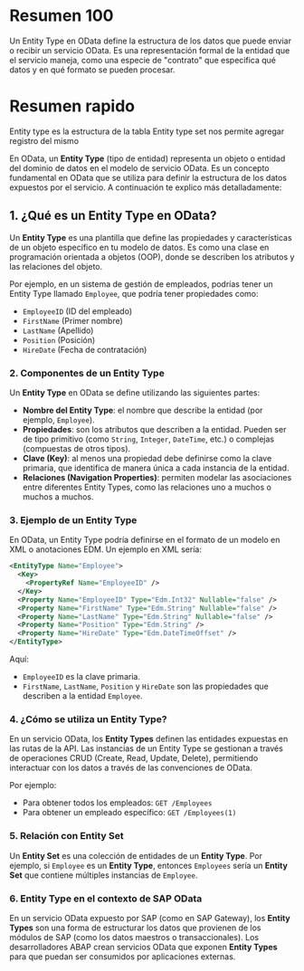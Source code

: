 
# Resumen 100
Un Entity Type en OData define la estructura de los datos que puede enviar o recibir un servicio OData. Es una representación formal de la entidad que el servicio maneja, como una especie de "contrato" que especifica qué datos y en qué formato se pueden procesar.

# Resumen rapido
Entity type es la estructura de la tabla
Entity type set nos permite agregar registro del mismo

En OData, un **Entity Type** (tipo de entidad) representa un objeto o entidad del dominio de datos en el modelo de servicio OData. Es un concepto fundamental en OData que se utiliza para definir la estructura de los datos expuestos por el servicio. A continuación te explico más detalladamente:

## 1. ¿Qué es un Entity Type en OData?

Un **Entity Type** es una plantilla que define las propiedades y características de un objeto específico en tu modelo de datos. Es como una clase en programación orientada a objetos (OOP), donde se describen los atributos y las relaciones del objeto.

Por ejemplo, en un sistema de gestión de empleados, podrías tener un Entity Type llamado `Employee`, que podría tener propiedades como:
- `EmployeeID` (ID del empleado)
- `FirstName` (Primer nombre)
- `LastName` (Apellido)
- `Position` (Posición)
- `HireDate` (Fecha de contratación)

### 2. Componentes de un Entity Type

Un **Entity Type** en OData se define utilizando las siguientes partes:

- **Nombre del Entity Type**: el nombre que describe la entidad (por ejemplo, `Employee`).
- **Propiedades**: son los atributos que describen a la entidad. Pueden ser de tipo primitivo (como `String`, `Integer`, `DateTime`, etc.) o complejas (compuestas de otros tipos).
- **Clave (Key)**: al menos una propiedad debe definirse como la clave primaria, que identifica de manera única a cada instancia de la entidad.
- **Relaciones (Navigation Properties)**: permiten modelar las asociaciones entre diferentes Entity Types, como las relaciones uno a muchos o muchos a muchos.

### 3. Ejemplo de un Entity Type

En OData, un Entity Type podría definirse en el formato de un modelo en XML o anotaciones EDM. Un ejemplo en XML sería:

```xml
<EntityType Name="Employee">
  <Key>
    <PropertyRef Name="EmployeeID" />
  </Key>
  <Property Name="EmployeeID" Type="Edm.Int32" Nullable="false" />
  <Property Name="FirstName" Type="Edm.String" Nullable="false" />
  <Property Name="LastName" Type="Edm.String" Nullable="false" />
  <Property Name="Position" Type="Edm.String" />
  <Property Name="HireDate" Type="Edm.DateTimeOffset" />
</EntityType>
```

Aquí:
- `EmployeeID` es la clave primaria.
- `FirstName`, `LastName`, `Position` y `HireDate` son las propiedades que describen a la entidad `Employee`.

### 4. ¿Cómo se utiliza un Entity Type?

En un servicio OData, los **Entity Types** definen las entidades expuestas en las rutas de la API. Las instancias de un Entity Type se gestionan a través de operaciones CRUD (Create, Read, Update, Delete), permitiendo interactuar con los datos a través de las convenciones de OData.

Por ejemplo:
- Para obtener todos los empleados: `GET /Employees`
- Para obtener un empleado específico: `GET /Employees(1)`

### 5. Relación con Entity Set

Un **Entity Set** es una colección de entidades de un **Entity Type**. Por ejemplo, si `Employee` es un **Entity Type**, entonces `Employees` sería un **Entity Set** que contiene múltiples instancias de `Employee`.

### 6. Entity Type en el contexto de SAP OData

En un servicio OData expuesto por SAP (como en SAP Gateway), los **Entity Types** son una forma de estructurar los datos que provienen de los módulos de SAP (como los datos maestros o transaccionales). Los desarrolladores ABAP crean servicios OData que exponen **Entity Types** para que puedan ser consumidos por aplicaciones externas.


##
